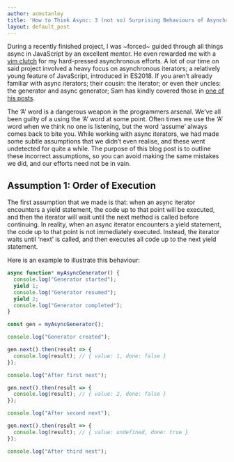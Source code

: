 ```yaml
---
author: acmstanley
title: 'How to Think Async: 3 (not so) Surprising Behaviours of Asynchronous Iterators in JavaScript'
layout: default_post
---
```


During a recently finished project, I was ~forced~ guided through all things async in JavaScript by an excellent mentor. He even rewarded me with a [vim clutch](https://blog.scottlogic.com/2022/12/08/building-a-rusty-vim-clutch.html) for my hard-pressed asynchronous efforts. A lot of our time on said project involved a heavy focus on asynchronous iterators; a relatively young feature of JavaScript, introduced in ES2018. If you aren’t already familiar with async iterators; their cousin: the iterator; or even their uncles: the generator and async generator; Sam has kindly covered those in <a href="https://blog.scottlogic.com/2020/04/22/Async-Iterators-Across-Execution-Contexts.html">one of his posts</a>.

The ’A’ word is a dangerous weapon in the programmers arsenal. We’ve all been guilty of a using the ‘A’ word at some point. Often times we use the ‘A’ word when we think no one is listening, but the word ‘assume’ always comes back to bite you. While working with async iterators, we had made some subtle assumptions that we didn’t even realise, and these went undetected for quite a while. The purpose of this blog post is to outline these incorrect assumptions, so you can avoid making the same mistakes we did, and our efforts need not be in vain.

## Assumption 1: Order of Execution 

The first assumption that we made is that: when an async iterator encounters a yield statement, the code up to that point will be executed, and then the iterator will wait until the next method is called before continuing. In reality, when an async iterator encounters a yield statement, the code up to that point is not immediately executed. Instead, the iterator waits until ‘next’ is called, and then executes all code up to the next yield statement.

Here is an example to illustrate this behaviour:

~~~ javascript
async function* myAsyncGenerator() {
  console.log("Generator started");
  yield 1;
  console.log("Generator resumed");
  yield 2;
  console.log("Generator completed");
}

const gen = myAsyncGenerator();

console.log("Generator created");

gen.next().then(result => {
  console.log(result); // { value: 1, done: false }
});

console.log("After first next");

gen.next().then(result => {
  console.log(result); // { value: 2, done: false }
});

console.log("After second next");

gen.next().then(result => {
  console.log(result); // { value: undefined, done: true }
});

console.log("After third next");
~~~


